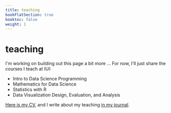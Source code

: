 ```yaml
---
title: teaching
bookFlatSection: true
booktoc: false
weight: 1
---
```


# teaching

I'm working on building out this page a bit more ... For now, I'll just share the courses I teach at IUI:

- Intro to Data Science Programming
- Mathematics for Data Science
- Statistics with R
- Data Visualization Design, Evaluation, and Analysis

[Here is my CV](cv_2025.pdf), and I write about my teaching [in my journal](/tags/teaching).